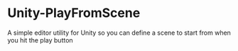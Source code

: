 # Unity-PlayFromScene
A simple editor utility for Unity so you can define a scene to start from when you hit the play button
